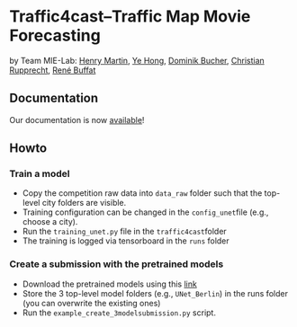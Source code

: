 # Traffic4cast–Traffic Map Movie Forecasting
by Team MIE-Lab: [Henry Martin](https://n.ethz.ch/~martinhe/), [Ye Hong](https://www.researchgate.net/profile/Ye_Hong9), [Dominik Bucher](http://dominikbucher.com/), [Christian Rupprecht](https://chrirupp.github.io/), [René Buffat](https://www.linkedin.com/in/ren%C3%A9-buffat-155398a0/?originalSubdomain=ch) 

## Documentation
Our documentation is now [available](https://arxiv.org/abs/1910.13824)! 

## Howto
### Train a model
- Copy the competition raw data into `data_raw` folder such that the top-level city folders are visible. 
- Training configuration can be changed in the `config_unet`file (e.g., choose a city).
- Run the `training_unet.py` file in the `traffic4cast`folder
- The training is logged via tensorboard in the `runs` folder

### Create a submission with the pretrained models
- Download the pretrained models using this [link](https://polybox.ethz.ch/index.php/s/qMMweI8P65HW0h8)
- Store the 3 top-level model folders (e.g., `UNet_Berlin`) in the runs folder (you can overwrite the existing ones)
- Run the `example_create_3modelsubmission.py` script.





